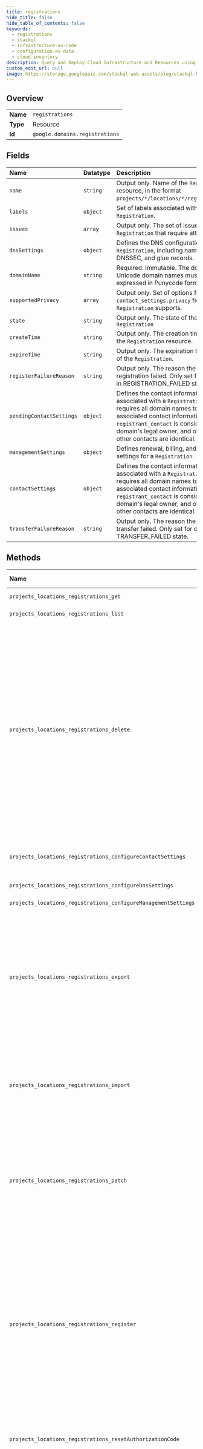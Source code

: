 ```yaml
---
title: registrations
hide_title: false
hide_table_of_contents: false
keywords:
  - registrations
  - stackql
  - infrastructure-as-code
  - configuration-as-data
  - cloud inventory
description: Query and Deploy Cloud Infrastructure and Resources using SQL
custom_edit_url: null
image: https://storage.googleapis.com/stackql-web-assets/blog/stackql-blog-post-featured-image.png
---
```

  
    

## Overview
<table><tbody>
<tr><td><b>Name</b></td><td><code>registrations</code></td></tr>
<tr><td><b>Type</b></td><td>Resource</td></tr>
<tr><td><b>Id</b></td><td><code>google.domains.registrations</code></td></tr>
</tbody></table>

## Fields
| Name | Datatype | Description |
|:-----|:---------|:------------|
| `name` | `string` | Output only. Name of the `Registration` resource, in the format `projects/*/locations/*/registrations/`. |
| `labels` | `object` | Set of labels associated with the `Registration`. |
| `issues` | `array` | Output only. The set of issues with the `Registration` that require attention. |
| `dnsSettings` | `object` | Defines the DNS configuration of a `Registration`, including name servers, DNSSEC, and glue records. |
| `domainName` | `string` | Required. Immutable. The domain name. Unicode domain names must be expressed in Punycode format. |
| `supportedPrivacy` | `array` | Output only. Set of options for the `contact_settings.privacy` field that this `Registration` supports. |
| `state` | `string` | Output only. The state of the `Registration` |
| `createTime` | `string` | Output only. The creation timestamp of the `Registration` resource. |
| `expireTime` | `string` | Output only. The expiration timestamp of the `Registration`. |
| `registerFailureReason` | `string` | Output only. The reason the domain registration failed. Only set for domains in REGISTRATION_FAILED state. |
| `pendingContactSettings` | `object` | Defines the contact information associated with a `Registration`. [ICANN](https://icann.org/) requires all domain names to have associated contact information. The `registrant_contact` is considered the domain's legal owner, and often the other contacts are identical. |
| `managementSettings` | `object` | Defines renewal, billing, and transfer settings for a `Registration`. |
| `contactSettings` | `object` | Defines the contact information associated with a `Registration`. [ICANN](https://icann.org/) requires all domain names to have associated contact information. The `registrant_contact` is considered the domain's legal owner, and often the other contacts are identical. |
| `transferFailureReason` | `string` | Output only. The reason the domain transfer failed. Only set for domains in TRANSFER_FAILED state. |
## Methods
| Name | Accessible by | Required Params | Description |
|:-----|:--------------|:----------------|:------------|
| `projects_locations_registrations_get` | `SELECT` | `name` | Gets the details of a `Registration` resource. |
| `projects_locations_registrations_list` | `SELECT` | `parent` | Lists the `Registration` resources in a project. |
| `projects_locations_registrations_delete` | `DELETE` | `name` | Deletes a `Registration` resource. This method works on any `Registration` resource using [Subscription or Commitment billing](/domains/pricing#billing-models), provided that the resource was created at least 1 day in the past. For `Registration` resources using [Monthly billing](/domains/pricing#billing-models), this method works if: * `state` is `EXPORTED` with `expire_time` in the past * `state` is `REGISTRATION_FAILED` * `state` is `TRANSFER_FAILED` When an active registration is successfully deleted, you can continue to use the domain in [Google Domains](https://domains.google/) until it expires. The calling user becomes the domain's sole owner in Google Domains, and permissions for the domain are subsequently managed there. The domain does not renew automatically unless the new owner sets up billing in Google Domains. |
| `projects_locations_registrations_configureContactSettings` | `EXEC` | `registration` | Updates a `Registration`'s contact settings. Some changes require confirmation by the domain's registrant contact . |
| `projects_locations_registrations_configureDnsSettings` | `EXEC` | `registration` | Updates a `Registration`'s DNS settings. |
| `projects_locations_registrations_configureManagementSettings` | `EXEC` | `registration` | Updates a `Registration`'s management settings. |
| `projects_locations_registrations_export` | `EXEC` | `name` | Exports a `Registration` resource, such that it is no longer managed by Cloud Domains. When an active domain is successfully exported, you can continue to use the domain in [Google Domains](https://domains.google/) until it expires. The calling user becomes the domain's sole owner in Google Domains, and permissions for the domain are subsequently managed there. The domain does not renew automatically unless the new owner sets up billing in Google Domains. |
| `projects_locations_registrations_import` | `EXEC` | `parent` | Imports a domain name from [Google Domains](https://domains.google/) for use in Cloud Domains. To transfer a domain from another registrar, use the `TransferDomain` method instead. Since individual users can own domains in Google Domains, the calling user must have ownership permission on the domain. |
| `projects_locations_registrations_patch` | `EXEC` | `name` | Updates select fields of a `Registration` resource, notably `labels`. To update other fields, use the appropriate custom update method: * To update management settings, see `ConfigureManagementSettings` * To update DNS configuration, see `ConfigureDnsSettings` * To update contact information, see `ConfigureContactSettings` |
| `projects_locations_registrations_register` | `EXEC` | `parent` | Registers a new domain name and creates a corresponding `Registration` resource. Call `RetrieveRegisterParameters` first to check availability of the domain name and determine parameters like price that are needed to build a call to this method. A successful call creates a `Registration` resource in state `REGISTRATION_PENDING`, which resolves to `ACTIVE` within 1-2 minutes, indicating that the domain was successfully registered. If the resource ends up in state `REGISTRATION_FAILED`, it indicates that the domain was not registered successfully, and you can safely delete the resource and retry registration. |
| `projects_locations_registrations_resetAuthorizationCode` | `EXEC` | `registration` | Resets the authorization code of the `Registration` to a new random string. You can call this method only after 60 days have elapsed since the initial domain registration. |
| `projects_locations_registrations_searchDomains` | `EXEC` | `location` | Searches for available domain names similar to the provided query. Availability results from this method are approximate; call `RetrieveRegisterParameters` on a domain before registering to confirm availability. |
| `projects_locations_registrations_transfer` | `EXEC` | `parent` | Transfers a domain name from another registrar to Cloud Domains. For domains already managed by [Google Domains](https://domains.google/), use `ImportDomain` instead. Before calling this method, go to the domain's current registrar to unlock the domain for transfer and retrieve the domain's transfer authorization code. Then call `RetrieveTransferParameters` to confirm that the domain is unlocked and to get values needed to build a call to this method. A successful call creates a `Registration` resource in state `TRANSFER_PENDING`. It can take several days to complete the transfer process. The registrant can often speed up this process by approving the transfer through the current registrar, either by clicking a link in an email from the registrar or by visiting the registrar's website. A few minutes after transfer approval, the resource transitions to state `ACTIVE`, indicating that the transfer was successful. If the transfer is rejected or the request expires without being approved, the resource can end up in state `TRANSFER_FAILED`. If transfer fails, you can safely delete the resource and retry the transfer. |
